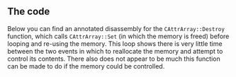 The code
--------
Below you can find an annotated disassembly for the `CAttrArray::Destroy`
function, which calls `CAttrArray::Set` (in which the memory is freed) before
looping and re-using the memory. This loop shows there is very little time
between the two events in which to reallocate the memory and attempt to control
its contents. There also does not appear to be much this function can be made
to do if the memory could be controlled.

